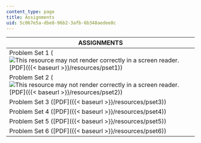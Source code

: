 ```yaml
---
content_type: page
title: Assignments
uid: 5c067e5a-dbe8-96b2-3afb-6b348aedee8c
---
```


| ASSIGNMENTS |
| --- |
| Problem Set 1 (![This resource may not render correctly in a screen reader.](/images/inacessible.gif)[PDF]({{< baseurl >}}/resources/pset1)) |
| Problem Set 2 (![This resource may not render correctly in a screen reader.](/images/inacessible.gif)[PDF]({{< baseurl >}}/resources/pset2)) |
| Problem Set 3 ([PDF]({{< baseurl >}}/resources/pset3)) |
| Problem Set 4 ([PDF]({{< baseurl >}}/resources/pset4)) |
| Problem Set 5 ([PDF]({{< baseurl >}}/resources/pset5)) |
| Problem Set 6 ([PDF]({{< baseurl >}}/resources/pset6))